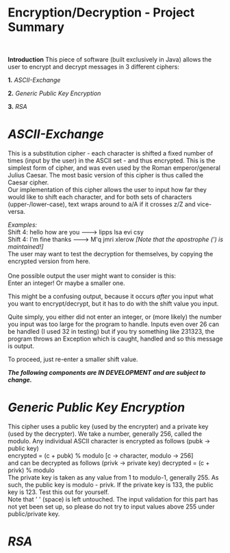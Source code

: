 # Encryption/Decryption - Project Summary
<br>

**Introduction**
This piece of software (built exclusively in Java) allows the user to encrypt and decrypt messages
in 3 different ciphers:
<br>

**1.** *ASCII-Exchange*
<br>

**2.** *Generic Public Key Encryption*
<br>

**3.** *RSA*
<br>

# *ASCII-Exchange*
This is a substitution cipher - each character is shifted a fixed number of times (input by the user)
in the ASCII set - and thus encrypted. This is the simplest form of cipher, and was even used by 
the Roman emperor/general Julius Caesar. The most basic version of this cipher is thus called the
Caesar cipher.
<br>
Our implementation of this cipher allows the user to input how far they would like to shift each character,
and for both sets of characters (upper-/lower-case), text wraps around to a/A if it crosses z/Z and 
vice-versa.
<br>

*Examples:* 
<br>
Shift 4: hello how are you ---> lipps lsa evi csy
<br>
Shift 4: I'm fine thanks ---> M'q jmri xlerow <i>[Note that the apostrophe (') is maintained!]</i>
<br>
The user may want to test the decryption for themselves, by copying the encrypted version from here.
<br>
<br>
One possible output the user might want to consider is this:
<br>
Enter an integer! Or maybe a smaller one.
<br>

This might be a confusing output, because it occurs *after* you input what you want to encrypt/decrypt,
but it has to do with the shift value you input. 

Quite simply, you either did not enter an integer, or (more likely) the number you input was too large
for the program to handle. Inputs even over 26 can be handled (I used 32 in testing) but if you try 
something like 231323, the program throws an Exception which is caught, handled and so this message is
output. 

To proceed, just re-enter a smaller shift value.

***The following components are IN DEVELOPMENT and are subject to change.***

# *Generic Public Key Encryption*
This cipher uses a public key (used by the encrypter) and a private key (used by the decrypter).
We take a number, generally 256, called the modulo.
Any individual ASCII character is encrypted as follows (pubk -> public key)
<br>
encrypted = (c + pubk) % modulo [c -> character, modulo -> 256]
<br>
and can be decrypted as follows (privk -> private key)
decrypted = (c + privk) % modulo
<br>
The private key is taken as any value from 1 to modulo-1, generally 255. As such, the public key is 
modulo - privk. If the private key is 133, the public key is 123. Test this out for yourself.
<br>
Note that ' ' (space) is left untouched. The input validation for this part has not yet been set up,
so please do not try to input values above 255 under public/private key.
<br>

# *RSA*